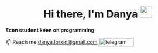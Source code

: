 <h1 align="center">Hi there, I'm Danya
<img src="https://github.com/blackcater/blackcater/raw/main/images/Hi.gif" height="32"/></h1>

**Econ student keen on programming**

<p>📫 Reach me 
  <a href="mailto:danya.lorkin@gmail.com" target="blank">danya.lorkin@gmail.com</a>
  <a href="https://t.me/lanyadorkin" target="blank"><img align="center" src="https://img.shields.io/badge/Telegram-2CA5E0?style=for-the-badge&logo=telegram&logoColor=white" alt="telegram" height="24" width="96" /></a>
</p>
